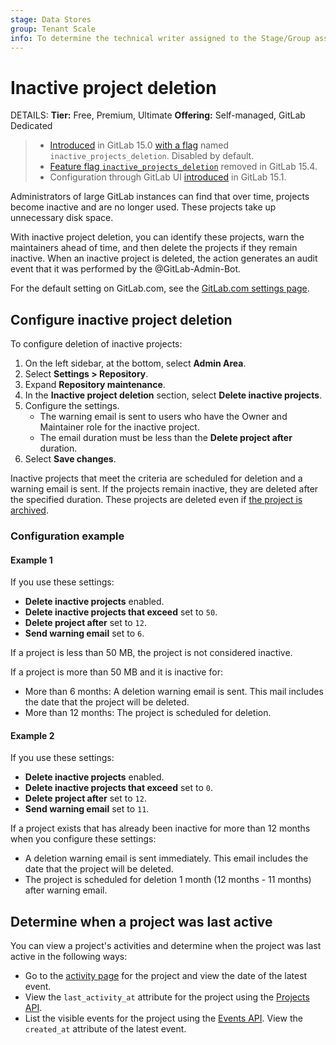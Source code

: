 ```yaml
---
stage: Data Stores
group: Tenant Scale
info: To determine the technical writer assigned to the Stage/Group associated with this page, see https://handbook.gitlab.com/handbook/product/ux/technical-writing/#assignments
---
```


# Inactive project deletion

DETAILS:
**Tier:** Free, Premium, Ultimate
**Offering:** Self-managed, GitLab Dedicated

> - [Introduced](https://gitlab.com/gitlab-org/gitlab/-/merge_requests/85689) in GitLab 15.0 [with a flag](../administration/feature_flags.md) named `inactive_projects_deletion`. Disabled by default.
> - [Feature flag `inactive_projects_deletion`](https://gitlab.com/gitlab-org/gitlab/-/merge_requests/96803) removed in GitLab 15.4.
> - Configuration through GitLab UI [introduced](https://gitlab.com/gitlab-org/gitlab/-/merge_requests/85575) in GitLab 15.1.

Administrators of large GitLab instances can find that over time, projects become inactive and are no longer used.
These projects take up unnecessary disk space.

With inactive project deletion, you can identify these projects, warn the maintainers ahead of time, and then delete the
projects if they remain inactive. When an inactive project is deleted, the action generates an audit event that it was
performed by the @GitLab-Admin-Bot.

For the default setting on GitLab.com, see the [GitLab.com settings page](../user/gitlab_com/index.md#inactive-project-deletion).

## Configure inactive project deletion

To configure deletion of inactive projects:

1. On the left sidebar, at the bottom, select **Admin Area**.
1. Select **Settings > Repository**.
1. Expand **Repository maintenance**.
1. In the **Inactive project deletion** section, select **Delete inactive projects**.
1. Configure the settings.
   - The warning email is sent to users who have the Owner and Maintainer role for the inactive project.
   - The email duration must be less than the **Delete project after** duration.
1. Select **Save changes**.

Inactive projects that meet the criteria are scheduled for deletion and a warning email is sent. If the
projects remain inactive, they are deleted after the specified duration. These projects are deleted even if
[the project is archived](../user/project/working_with_projects.md#archive-a-project).

### Configuration example

#### Example 1

If you use these settings:

- **Delete inactive projects** enabled.
- **Delete inactive projects that exceed** set to `50`.
- **Delete project after** set to `12`.
- **Send warning email** set to `6`.

If a project is less than 50 MB, the project is not considered inactive.

If a project is more than 50 MB and it is inactive for:

- More than 6 months: A deletion warning email is sent. This mail includes the date that the project will be deleted.
- More than 12 months: The project is scheduled for deletion.

#### Example 2

If you use these settings:

- **Delete inactive projects** enabled.
- **Delete inactive projects that exceed** set to `0`.
- **Delete project after** set to `12`.
- **Send warning email** set to `11`.

If a project exists that has already been inactive for more than 12 months when you configure these settings:

- A deletion warning email is sent immediately. This email includes the date that the project will be deleted.
- The project is scheduled for deletion 1 month (12 months - 11 months) after warning email.

## Determine when a project was last active

You can view a project's activities and determine when the project was last active in the following ways:

- Go to the [activity page](../user/project/working_with_projects.md#view-project-activity) for the project and view
  the date of the latest event.
- View the `last_activity_at` attribute for the project using the [Projects API](../api/projects.md).
- List the visible events for the project using the [Events API](../api/events.md#list-a-projects-visible-events).
  View the `created_at` attribute of the latest event.
